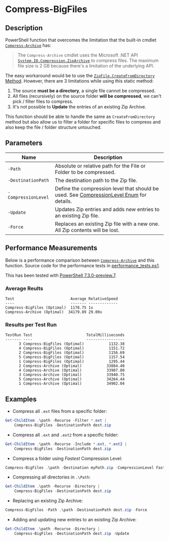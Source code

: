 # Compress-BigFiles

## Description

PowerShell function that overcomes the limitation that the built-in cmdlet [`Compress-Archive`](https://docs.microsoft.com/en-us/powershell/module/microsoft.powershell.archive/compress-archive?view=powershell-7.2) has:

> The `Compress-Archive` cmdlet uses the Microsoft .NET API [`System.IO.Compression.ZipArchive`](https://docs.microsoft.com/en-us/dotnet/api/system.io.compression.ziparchive?view=net-6.0) to compress files. The maximum file size is 2 GB because there's a limitation of the underlying API.

The easy workaround would be to use the [`ZipFile.CreateFromDirectory` Method](https://docs.microsoft.com/en-us/dotnet/api/system.io.compression.zipfile.createfromdirectory?view=net-6.0#system-io-compression-zipfile-createfromdirectory(system-string-system-string)). However, there are 3 limitations while using this static method:
   1. The source __must be a directory__, a single file cannot be compressed.
   2. All files (recursively) on the source folder __will be compressed__, we can't pick / filter files to compress.
   3. It's not possible to __Update__ the entries of an existing Zip Archive.

This function should be able to handle the same as `CreateFromDirectory` method but also allow us to filter a folder for specific files to compress and also keep the file / folder structure untouched.

## Parameters

| Name | Description |
| ---  | --- |
| `-Path` | Absolute or relative path for the File or Folder to be compressed. |
| `-DestinationPath` | The destination path to the Zip file.
| `-CompressionLevel` | Define the compression level that should be used. See [CompressionLevel Enum](https://docs.microsoft.com/en-us/dotnet/api/system.io.compression.compressionlevel?view=net-6.0) for details.
| `-Update` | Updates Zip entries and adds new entries to an existing Zip file.
| `-Force` | Replaces an existing Zip file with a new one. All Zip contents will be lost.


## Performance Measurements

Below is a performance comparison between [`Compress-Archive`](https://docs.microsoft.com/en-us/powershell/module/microsoft.powershell.archive/compress-archive?view=powershell-7.2) and this function. Source code for the performance tests in [performance_tests.ps1](performance_tests.ps1).

This has been tested with [PowerShell 7.3.0-preview.7](https://github.com/PowerShell/PowerShell).

### Average Reults

```
Test                         Average RelativeSpeed
----                         ------- -------------
Compress-BigFiles (Optimal)  1178.75 1x
Compress-Archive (Optimal)  34179.89 29.00x
```

### Results per Test Run

```
TestRun Test                        TotalMilliseconds
------- ----                        -----------------
      3 Compress-BigFiles (Optimal)           1132.38
      4 Compress-BigFiles (Optimal)           1151.72
      2 Compress-BigFiles (Optimal)           1156.69
      5 Compress-BigFiles (Optimal)           1157.54
      1 Compress-BigFiles (Optimal)           1295.44
      2 Compress-Archive (Optimal)           33884.40
      4 Compress-Archive (Optimal)           33907.80
      3 Compress-Archive (Optimal)           33940.75
      5 Compress-Archive (Optimal)           34264.44
      1 Compress-Archive (Optimal)           34902.04
```

## Examples

- Compress all `.ext` files from a specific folder:

```powershell
Get-ChildItem .\path -Recurse -Filter *.ext |
    Compress-BigFiles -DestinationPath dest.zip
```

- Compress all `.ext` and `.ext2` from a specific folder:

```powershell
Get-ChildItem .\path -Recurse -Include *.ext, *.ext2 |
    Compress-BigFiles -DestinationPath dest.zip
```

- Compress a folder using _Fastest_ Compression Level:

```powershell
Compress-BigFiles .\path -Destination myPath.zip -CompressionLevel Fastest
```

- Compressing all directories in `.\Path`:

```powershell
Get-ChildItem .\path -Recurse -Directory |
    Compress-BigFiles -DestinationPath dest.zip
```
- Replacing an existing Zip Archive:

```powershell
Compress-BigFiles -Path .\path -DestinationPath dest.zip -Force
```

- Adding and updating new entries to an existing Zip Archive:
```powershell
Get-ChildItem .\path -Recurse -Directory |
    Compress-BigFiles -DestinationPath dest.zip -Update
```